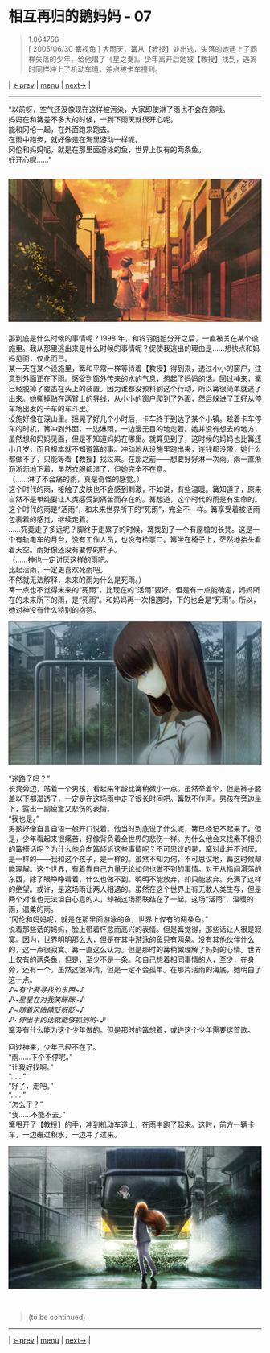 # 相互再归的鹅妈妈 - 07
> 1.064756  
> [ 2005/06/30 篝视角 ] 大雨天，篝从【教授】处出逃，失落的她遇上了同样失落的少年，给他唱了《星之奏》。少年离开后她被【教授】找到，逃离时同样冲上了机动车道，差点被卡车撞到。  

| [←prev](./0118) | [menu](../) | [next→](./0120) |

---

“以前呀，空气还没像现在这样被污染，大家即使淋了雨也不会在意哦。  
 妈妈在和篝差不多大的时候，一到下雨天就很开心呢。  
 能和冈伦一起，在外面跑来跑去。  
 在雨中跑步，就好像是在海里游动一样呢。  
 冈伦和妈妈呢，就是在那里面游泳的鱼，世界上仅有的两条鱼。  
 好开心呢……”  

![](../img/0114-1.png)
---  

那到底是什么时候的事情呢？1998 年，和铃羽姐姐分开之后，一直被关在某个设施里。我从那里逃出来是什么时候的事情呢？促使我逃出的理由是……想快点和妈妈见面，仅此而已。  
某一天在某个设施里，篝和平常一样等待着【教授】得到来，透过小小的窗户，注意到外面正在下雨。感受到窗外传来的水的气息，想起了妈妈的话。回过神来，篝已经脱掉了覆盖在头上的装置。因为谁都没预料到这个行动，所以篝很简单就逃了出来。她撕掉贴在两臂上的导线，从小小的窗户爬到了外面，然后躲进了正好从停车场出发的卡车的车斗里。  
设施好像在深山里。摇晃了好几个小时后，卡车终于到达了某个小镇。趁着卡车停车的时机，篝冲到外面，一边淋雨，一边漫无目的地走着。她并没有想去的地方，虽然想和妈妈见面，但是不知道妈妈在哪里。就算见到了，这时候的妈妈也比篝还小几岁，而且根本就不知道篝的事。冲动地从设施里跑出来，连钱都没带，她什么都做不了，只能等着【教授】找过来。在那之前——想要好好淋一次雨。雨一直淅沥淅沥地下着，虽然衣服都湿了，但她完全不在意。  
（……淋了不会痛的雨，真是奇怪的感觉。）  
这个时代的雨，接触了皮肤也不会感到刺激，不如说，有些温暖。篝知道了，原来自然不是单纯要让人类感受到痛苦而存在的。篝想道，这个时代的雨是有生命的。这个时代的雨是“活雨”，和未来世界所下的“死雨”，完全不一样。篝享受着被活雨包裹着的感觉，继续走着。  
……究竟走了多远呢？脚终于走累了的时候，篝找到了一个有屋檐的长凳。这是一个有轨电车的月台，没有工作人员，也没有检票口。篝坐在椅子上，茫然地抬头看着天空。雨好像还没有要停的样子。  
（……神也一定讨厌这样的雨吧。  
 比起活雨，一定更喜欢死雨吧。  
 不然就无法解释，未来的雨为什么是死雨。）  
篝一点也不觉得未来的“死雨”，比现在的“活雨”要好。但是有一点能确定，妈妈所在的未来所下的雨，是“死雨”。和妈妈再一次相遇时，下的也会是“死雨”。所以，她对神没有什么特别的抱怨。  

![](../img/0119-1.png)

“迷路了吗？”  
长凳旁边，站着一个男孩，看起来年龄比篝稍微小一点。虽然举着伞，但是裤子膝盖以下都湿透了，一定是在这场雨中走了很长时间吧。篝默不作声。男孩在旁边坐下，露出一副疲惫又悲伤的表情。  
“我也是。”  
男孩好像自言自语一般开口说着。他当时到底说了什么呢，篝已经记不起来了。但是，少年看起来很痛苦，好像背负着全世界的悲伤一样。为什么他会来找素不相识的篝搭话呢？为什么他会向篝倾诉这些事情呢？不可思议的是，篝对此并不讨厌。是一样的——我和这个孩子，是一样的。虽然不知为何，不可思议地，篝这时候却能理解。这个世界，有着靠自己力量无论如何也做不到的事情。对于从指间滑落的东西，除了眼睁睁看着，什么也做不到。明明不能放弃，却只能放弃。充满了这样的绝望。或许，是这场雨让两人相遇的。虽然在这个世界上有无数人类生存，但是两个对谁也无法坦白心意的人，却被这场雨联结在了一起。这场“活雨”，温暖的雨，温柔的雨。  
“冈伦和妈妈呢，就是在那里面游泳的鱼，世界上仅有的两条鱼。”  
说着那些话的妈妈，脸上带着怀念而高兴的表情。但是篝觉得，那些话让人很是寂寞。因为，世界明明那么大，但是在其中游泳的鱼只有两条。没有其他伙伴什么的，这一点很寂寞。篝一直这么认为。但是那时的篝稍微理解了妈妈的心情。世界上仅有的两条鱼，但是，至少不是一条。和自己想着相同事情的人，至少，在身旁，还有一个。虽然这很冷清，但是一定不会孤单。在那片活雨的海底，她明白了这一点。  
*♪\~有个要寻找的东西\~♪*  
*♪\~星星在对我笑眯眯\~♪*  
*♪\~随着风眼睛眨呀眨\~♪*  
*♪\~伸出手的话就能够抓到哟\~♪*  
篝没有什么能为这个少年做的。但是那时的篝想着，或许这个少年需要这首歌。  

回过神来，少年已经不在了。  
“雨……下个不停呢。”  
“让我好找啊。”  
“……”  
“好了，走吧。”  
“……”  
“怎么了？”  
“我……不能不去。”  
篝甩开了【教授】的手，冲到机动车道上，在雨中跑了起来。这时，前方一辆卡车，一边碾过积水，一边冲了过来。  

![](../img/0119-2.png)


<br/>

> (to be continued)
---

| [←prev](./0118) | [menu](../) | [next→](./0120) |
